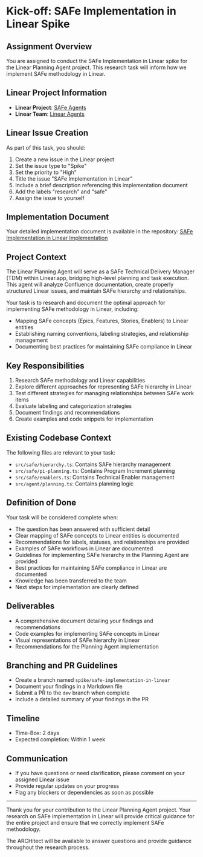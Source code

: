 # Kick-off: SAFe Implementation in Linear Spike

## Assignment Overview
You are assigned to conduct the SAFe Implementation in Linear spike for the Linear Planning Agent project. This research task will inform how we implement SAFe methodology in Linear.

## Linear Project Information
- **Linear Project**: [SAFe Agents](https://linear.app/wordstofilmby/project/safe-agents-41505bde79df/overview)
- **Linear Team**: [Linear Agents](https://linear.app/wordstofilmby/team/LIN/all)

## Linear Issue Creation
As part of this task, you should:
1. Create a new issue in the Linear project
2. Set the issue type to "Spike"
3. Set the priority to "High"
4. Title the issue "SAFe Implementation in Linear"
5. Include a brief description referencing this implementation document
6. Add the labels "research" and "safe"
7. Assign the issue to yourself

## Implementation Document
Your detailed implementation document is available in the repository:
[SAFe Implementation in Linear Implementation](https://github.com/ByBren-LLC/WTFB-Linear-agents/blob/main/specs/safe_implementation_in_linear-implementation.md)

## Project Context
The Linear Planning Agent will serve as a SAFe Technical Delivery Manager (TDM) within Linear.app, bridging high-level planning and task execution. This agent will analyze Confluence documentation, create properly structured Linear issues, and maintain SAFe hierarchy and relationships.

Your task is to research and document the optimal approach for implementing SAFe methodology in Linear, including:
- Mapping SAFe concepts (Epics, Features, Stories, Enablers) to Linear entities
- Establishing naming conventions, labeling strategies, and relationship management
- Documenting best practices for maintaining SAFe compliance in Linear

## Key Responsibilities
1. Research SAFe methodology and Linear capabilities
2. Explore different approaches for representing SAFe hierarchy in Linear
3. Test different strategies for managing relationships between SAFe work items
4. Evaluate labeling and categorization strategies
5. Document findings and recommendations
6. Create examples and code snippets for implementation

## Existing Codebase Context
The following files are relevant to your task:
- `src/safe/hierarchy.ts`: Contains SAFe hierarchy management
- `src/safe/pi-planning.ts`: Contains Program Increment planning
- `src/safe/enablers.ts`: Contains Technical Enabler management
- `src/agent/planning.ts`: Contains planning logic

## Definition of Done
Your task will be considered complete when:
- The question has been answered with sufficient detail
- Clear mapping of SAFe concepts to Linear entities is documented
- Recommendations for labels, statuses, and relationships are provided
- Examples of SAFe workflows in Linear are documented
- Guidelines for implementing SAFe hierarchy in the Planning Agent are provided
- Best practices for maintaining SAFe compliance in Linear are documented
- Knowledge has been transferred to the team
- Next steps for implementation are clearly defined

## Deliverables
- A comprehensive document detailing your findings and recommendations
- Code examples for implementing SAFe concepts in Linear
- Visual representations of SAFe hierarchy in Linear
- Recommendations for the Planning Agent implementation

## Branching and PR Guidelines
- Create a branch named `spike/safe-implementation-in-linear`
- Document your findings in a Markdown file
- Submit a PR to the `dev` branch when complete
- Include a detailed summary of your findings in the PR

## Timeline
- Time-Box: 2 days
- Expected completion: Within 1 week

## Communication
- If you have questions or need clarification, please comment on your assigned Linear issue
- Provide regular updates on your progress
- Flag any blockers or dependencies as soon as possible

---

Thank you for your contribution to the Linear Planning Agent project. Your research on SAFe implementation in Linear will provide critical guidance for the entire project and ensure that we correctly implement SAFe methodology.

The ARCHitect will be available to answer questions and provide guidance throughout the research process.
